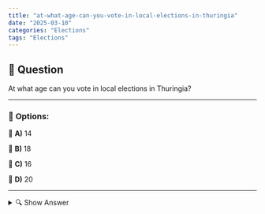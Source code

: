```yaml
---
title: "at-what-age-can-you-vote-in-local-elections-in-thuringia"
date: "2025-03-10"
categories: "Elections"
tags: "Elections"
---
```


## 📌 **Question**

At what age can you vote in local elections in Thuringia?



---

### 📝 **Options:**

🔘 **A)** 14

🔘 **B)** 18

🔘 **C)** 16

🔘 **D)** 20

---

<details>
  <summary>🔍 Show Answer</summary>

  <p>
💡  <b>Correct Answer:</b>  c
  </p>
  <p>
    📖<b>Explanation:</b>
    In Germany, voting ages vary depending on the type of election and the federal state. Thuringia has specific regulations for local elections that affect local political decisions, such as the election of city councils or municipal councils. In recent years, there have been discussions about lowering the voting age in order to involve younger citizens more in political processes. These changes aim to promote the political participation of young people and give them a voice in their immediate environment.
  </p>
</details>

